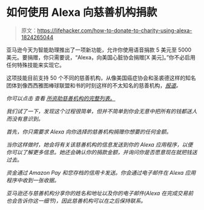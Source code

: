 # 如何使用 Alexa 向慈善机构捐款

> 原文：<https://lifehacker.com/how-to-donate-to-charity-using-alexa-1824265044>

亚马逊今天为智能助理推出了一项新功能，允许你使用语音捐款 5 美元至 5000 美元。要捐赠，你只需要说，“Alexa，向美国心脏协会捐赠[X 美元]。”你不必启用任何特殊技能来实现它。



这项技能目前支持 50 个不同的慈善机构，从像美国癌症协会和圣裘德这样的知名团体到像西西雅图棒球联盟和书的时刻这样的不太知名的慈善机构，[*报道*](https://www.cnet.com/news/you-can-now-donate-to-over-40-different-charities-using-alexa/)*。* 

*你可以点击 查看 [所资助慈善机构的完整列表。](https://pay.amazon.com/us/alexadonations?asc_campaign=InlineText&asc_refurl=https://lifehacker.com/how-to-donate-to-charity-using-alexa-1824265044&asc_source=&tag=kinjalifehackerlink-20)* 

*我们试了一下，发现这个过程很简单，但并不简单到你会无意中把所有的钱都送人而没有意识到。* 

*首先，你只需要求 Alexa 向你选择的慈善机构捐赠你想要的任何金额。* 

*当你这样做时，她会将有关该慈善机构的信息发送到你的 Alexa 应用程序，以便你可以了解更多信息。她还会确认你的捐款金额，并询问你是否愿意现在就把钱送过去。* 

*资金通过 Amazon Pay 和您存档的信用卡发送。你会通过电子邮件在 Alexa 应用程序中收到一张收据。* 

*亚马逊还与慈善机构分享你的姓名和地址以及你的电子邮件(Alexa 在完成交易前也会告诉你这一细节)，因此慈善机构可以在之后保持联系。*